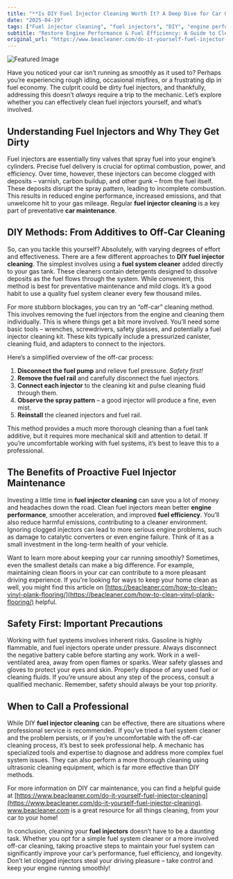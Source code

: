 ```yaml
---
title: "**Is DIY Fuel Injector Cleaning Worth It? A Deep Dive for Car Owners**"
date: "2025-04-19"
tags: ["Fuel injector cleaning", "fuel injectors", "DIY", "engine performance", "fuel system cleaner", "car maintenance", "fuel efficiency"]
subtitle: "Restore Engine Performance & Fuel Efficiency: A Guide to Cleaning Fuel Injectors at Home"
original_url: "https://www.beacleaner.com/do-it-yourself-fuel-injector-cleaning"
---
```




![Featured Image](https://res.cloudinary.com/dnm0udlvz/image/upload/v1745046929/article_image_1_in7lc5.jpg)

Have you noticed your car isn’t running as smoothly as it used to? Perhaps you’re experiencing rough idling, occasional misfires, or a frustrating dip in fuel economy. The culprit could be dirty fuel injectors, and thankfully, addressing this doesn’t *always* require a trip to the mechanic. Let’s explore whether you can effectively clean fuel injectors yourself, and what’s involved.

## Understanding Fuel Injectors and Why They Get Dirty

Fuel injectors are essentially tiny valves that spray fuel into your engine’s cylinders. Precise fuel delivery is crucial for optimal combustion, power, and efficiency. Over time, however, these injectors can become clogged with deposits – varnish, carbon buildup, and other gunk – from the fuel itself. These deposits disrupt the spray pattern, leading to incomplete combustion. This results in reduced engine performance, increased emissions, and that unwelcome hit to your gas mileage. Regular **fuel injector cleaning** is a key part of preventative **car maintenance**. 

## DIY Methods: From Additives to Off-Car Cleaning

So, can you tackle this yourself? Absolutely, with varying degrees of effort and effectiveness. There are a few different approaches to **DIY fuel injector cleaning**. The simplest involves using a **fuel system cleaner** added directly to your gas tank. These cleaners contain detergents designed to dissolve deposits as the fuel flows through the system. While convenient, this method is best for preventative maintenance and mild clogs. It’s a good habit to use a quality fuel system cleaner every few thousand miles.

For more stubborn blockages, you can try an “off-car” cleaning method. This involves removing the fuel injectors from the engine and cleaning them individually. This is where things get a bit more involved. You’ll need some basic tools – wrenches, screwdrivers, safety glasses, and potentially a fuel injector cleaning kit. These kits typically include a pressurized canister, cleaning fluid, and adapters to connect to the injectors. 

Here’s a simplified overview of the off-car process:

1.  **Disconnect the fuel pump** and relieve fuel pressure. *Safety first!*
2.  **Remove the fuel rail** and carefully disconnect the fuel injectors.
3.  **Connect each injector** to the cleaning kit and pulse cleaning fluid through them.
4.  **Observe the spray pattern** – a good injector will produce a fine, even mist.
5.  **Reinstall** the cleaned injectors and fuel rail.

This method provides a much more thorough cleaning than a fuel tank additive, but it requires more mechanical skill and attention to detail. If you’re uncomfortable working with fuel systems, it’s best to leave this to a professional.

## The Benefits of Proactive Fuel Injector Maintenance

Investing a little time in **fuel injector cleaning** can save you a lot of money and headaches down the road. Clean fuel injectors mean better **engine performance**, smoother acceleration, and improved **fuel efficiency**. You’ll also reduce harmful emissions, contributing to a cleaner environment. Ignoring clogged injectors can lead to more serious engine problems, such as damage to catalytic converters or even engine failure. Think of it as a small investment in the long-term health of your vehicle. 

Want to learn more about keeping your car running smoothly? Sometimes, even the smallest details can make a big difference. For example, maintaining clean floors in your car can contribute to a more pleasant driving experience. If you're looking for ways to keep your home clean as well, you might find this article on [https://beacleaner.com/how-to-clean-vinyl-plank-flooring/](https://beacleaner.com/how-to-clean-vinyl-plank-flooring/) helpful.

## Safety First: Important Precautions

Working with fuel systems involves inherent risks. Gasoline is highly flammable, and fuel injectors operate under pressure. Always disconnect the negative battery cable before starting any work. Work in a well-ventilated area, away from open flames or sparks. Wear safety glasses and gloves to protect your eyes and skin. Properly dispose of any used fuel or cleaning fluids. If you’re unsure about any step of the process, consult a qualified mechanic. Remember, safety should always be your top priority.



## When to Call a Professional

While DIY **fuel injector cleaning** can be effective, there are situations where professional service is recommended. If you’ve tried a fuel system cleaner and the problem persists, or if you’re uncomfortable with the off-car cleaning process, it’s best to seek professional help. A mechanic has specialized tools and expertise to diagnose and address more complex fuel system issues. They can also perform a more thorough cleaning using ultrasonic cleaning equipment, which is far more effective than DIY methods. 

For more information on DIY car maintenance, you can find a helpful guide at [https://www.beacleaner.com/do-it-yourself-fuel-injector-cleaning](https://www.beacleaner.com/do-it-yourself-fuel-injector-cleaning).  www.beacleaner.com is a great resource for all things cleaning, from your car to your home!



In conclusion, cleaning your **fuel injectors** doesn’t have to be a daunting task. Whether you opt for a simple fuel system cleaner or a more involved off-car cleaning, taking proactive steps to maintain your fuel system can significantly improve your car’s performance, fuel efficiency, and longevity. Don’t let clogged injectors steal your driving pleasure – take control and keep your engine running smoothly!